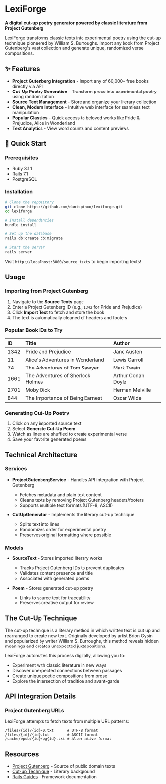 # LexiForge

**A digital cut-up poetry generator powered by classic literature from Project Gutenberg**

LexiForge transforms classic texts into experimental poetry using the cut-up technique pioneered by William S. Burroughs. Import any book from Project Gutenberg's vast collection and generate unique, randomized verse compositions.

## ✨ Features

- **Project Gutenberg Integration** - Import any of 60,000+ free books directly via API
- **Cut-Up Poetry Generation** - Transform prose into experimental poetry using randomization
- **Source Text Management** - Store and organize your literary collection
- **Clean, Modern Interface** - Intuitive web interface for seamless text manipulation
- **Popular Classics** - Quick access to beloved works like Pride & Prejudice, Alice in Wonderland
- **Text Analytics** - View word counts and content previews

## 🚀 Quick Start

### Prerequisites

- Ruby 3.1.1
- Rails 7.1
- PostgreSQL

### Installation

```bash
# Clone the repository
git clone https://github.com/danispinxo/lexiforge.git
cd lexiforge

# Install dependencies
bundle install

# Set up the database
rails db:create db:migrate

# Start the server
rails server
```

Visit `http://localhost:3000/source_texts` to begin importing texts!

## Usage

### Importing from Project Gutenberg

1. Navigate to the **Source Texts** page
2. Enter a Project Gutenberg ID (e.g., `1342` for Pride and Prejudice)
3. Click **Import Text** to fetch and store the book
4. The text is automatically cleaned of headers and footers

### Popular Book IDs to Try

| ID   | Title                             | Author             |
| :--- | :-------------------------------- | :----------------- |
| 1342 | Pride and Prejudice               | Jane Austen        |
| 11   | Alice's Adventures in Wonderland  | Lewis Carroll      |
| 74   | The Adventures of Tom Sawyer      | Mark Twain         |
| 1661 | The Adventures of Sherlock Holmes | Arthur Conan Doyle |
| 2701 | Moby Dick                         | Herman Melville    |
| 844  | The Importance of Being Earnest   | Oscar Wilde        |

### Generating Cut-Up Poetry

1. Click on any imported source text
2. Select **Generate Cut-Up Poem**
3. Watch as lines are shuffled to create experimental verse
4. Save your favorite generated poems

## Technical Architecture

### Services

- **ProjectGutenbergService** - Handles API integration with Project Gutenberg

  - Fetches metadata and plain text content
  - Cleans texts by removing Project Gutenberg headers/footers
  - Supports multiple text formats (UTF-8, ASCII)

- **CutUpGenerator** - Implements the literary cut-up technique
  - Splits text into lines
  - Randomizes order for experimental poetry
  - Preserves original formatting where possible

### Models

- **SourceText** - Stores imported literary works

  - Tracks Project Gutenberg IDs to prevent duplicates
  - Validates content presence and title
  - Associated with generated poems

- **Poem** - Stores generated cut-up poetry
  - Links to source text for traceability
  - Preserves creative output for review

## The Cut-Up Technique

The cut-up technique is a literary method in which written text is cut up and rearranged to create new text. Originally developed by artist Brion Gysin and popularized by writer William S. Burroughs, this method reveals hidden meanings and creates unexpected juxtapositions.

LexiForge automates this process digitally, allowing you to:

- Experiment with classic literature in new ways
- Discover unexpected connections between passages
- Create unique poetic compositions from prose
- Explore the intersection of tradition and avant-garde

## API Integration Details

### Project Gutenberg URLs

LexiForge attempts to fetch texts from multiple URL patterns:

```
/files/{id}/{id}-0.txt      # UTF-8 format
/files/{id}/{id}.txt        # ASCII format
/cache/epub/{id}/pg{id}.txt # Alternative format
```

## Resources

- [Project Gutenberg](https://www.gutenberg.org/) - Source of public domain texts
- [Cut-up Technique](https://en.wikipedia.org/wiki/Cut-up_technique) - Literary background
- [Rails Guides](https://guides.rubyonrails.org/) - Framework documentation

